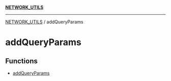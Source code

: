 [**NETWORK_UTILS**](../README.md)

***

[NETWORK_UTILS](../README.md) / addQueryParams

# addQueryParams

## Functions

- [addQueryParams](functions/addQueryParams.md)
